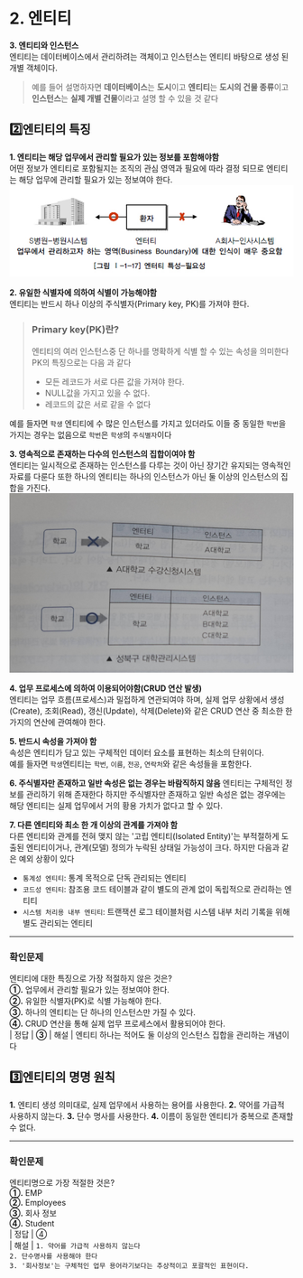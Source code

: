 # 2. 엔티티
**3. 엔티티와 인스턴스**<br>
엔티티는 데이터베이스에서 관리하려는 객체이고 인스턴스는 엔티티 바탕으로 생성 된 개별 객체이다.<br>
> 예를 들어 설명하자면 **데이터베이스**는 **도시**이고
**엔티티**는 **도시의 건물 종류**이고 **인스턴스**는 **실제 개별 건물**이라고 설명 할 수 있을 것 같다

## 2️⃣엔티티의 특징
**1. 엔티티는 해당 업무에서 관리할 필요가 있는 정보를 포함해야함**<br>
어떤 정보가 엔티티로 포함될지는 조직의 관심 영역과 필요에 따라 결정 되므로 엔티티는 해당 업무에 관리할 필요가 있는 정보여야 한다.
![alt text](image.png)

**2. 유일한 식별자에 의하여 식별이 가능해야함**<br>
엔티티는 반드시 하나 이상의 주식별자(Primary key, PK)를 가져야 한다.
> ### Primary key(PK)란?
> 엔티티의 여러 인스턴스중 단 하나를 명확하게 식별 할 수 있는 속성을 의미한다 <br>
> PK의 특징으로는 다음 과 같다
> - 모든 레코드가 서로 다른 값을 가져야 한다.
> - NULL값을 가지고 있을 수 없다.
> - 레코드의 값은 서로 같을 수 없다

예를 들자면 `학생` 엔티티에 수 많은 인스턴스를 가지고 있더라도 이들 중 동일한 `학번`을 가지는 경우는 없음으로 `학번`은 `학생`의 `주식별자`이다

**3. 영속적으로 존재하는 다수의 인스턴스의 집합이여야 함**<br>
엔티티는 일시적으로 존재하는 인스턴스를 다루는 것이 아닌 장기간 유지되는 영속적인 자료를 다룬다 또한 하나의 엔티티는 하나의 인스턴스가 아닌 둘 이상의 인스턴스의 집합을 가진다.
![alt text](image-1.png)

**4. 업무 프로세스에 의하여 이용되어야함(CRUD 연산 발생)**<br>
엔티티는 업무 흐름(프로세스)과 밀접하게 연관되여야 하며, 실제 업무 상황에서 생성(Create), 조회(Read), 갱신(Update), 삭제(Delete)와 같은 CRUD 연산 중 최소한 한 가지의 연산에 관여해야 한다.

**5. 반드시 속성을 가져야 함**<br>
속성은 엔티티가 담고 있는 구체적인 데이터 요소를 표현하는 최소의 단위이다.
<br>예를 들자면 `학생`엔티티는 `학번`, `이름`, `전공`, `연락처`와 같은 속성들을 포함한다.

**6. 주식별자만 존재하고 일반 속성은 없는 경우는 바람직하지 않음**
엔티티는 구체적인 정보를 관리하기 위해 존재한다 하지만 주식별자만 존재하고 일반 속성은 없는 경우에는 해당 엔티티는 실제 업무에서 거의 황용 가치가 없다고 할 수 있다.

**7. 다른 엔티티와 최소 한 개 이상의 관계를 가져야 함**<br>
다른 엔티티와 관계를 전혀 맺지 않는 '고립 엔티티(Isolated Entity)'는 부적절하게 도출된 엔티티이거나, 관계(모델) 정의가 누락된 상태일 가능성이 크다. 하지만 다음과 같은 예외 상황이 있다

- `통계성 엔티티`: 통계 목적으로 단독 관리되는 엔티티
- `코드성 엔티티`: 참조용 코드 테이블과 같이 별도의 관계 없이 독립적으로 관리하는 엔티티
- `시스템 처리용 내부 엔티티`: 트랜잭션 로그 테이블처럼 시스템 내부 처리 기록을 위해 별도 관리되는 엔티티

-------------
### 확인문제
엔티티에 대한 특징으로 가장 적절하지 않은 것은?<br>**①.** 업무에서 관리할 필요가 있는 정보여야 한다.<br>
**②.** 유일한 식별자(PK)로 식별 가능해야 한다.<br>**③.** 하나의 엔티티는 단 하나의 인스턴스만 가질 수 있다.<br>
**④.** CRUD 연산을 통해 실제 업무 프로세스에서 활용되어야 한다.<br>
| 정답 | **③**
| 해설 | 엔티티 하나는 적어도 둘 이상의 인스턴스 집합을 관리하는 개념이다

## 3️⃣엔티티의 명명 원칙
**1.** 엔티티 생성 의미대로, 실제 업무에서 사용하는 용어를 사용한다.
**2.** 약어를 가급적 사용하지 않는다.
**3.** 단수 명사를 사용한다.
**4.** 이름이 동일한 엔티티가 중복으로 존재할 수 없다.

-----------
### 확인문제
엔티티명으로 가장 적절한 것은?
<br>**①.** EMP<br>
**②.** Employees<br>
**③.** 회사 정보<br>
**④.** Student<br>
| 정답 | ④<br>
| 해설 | `1. 약어를 가급적 사용하지 않는다`<br>
`2. 단수명사를 사용해야 한다`<br>
`3. '회사정보'는 구체적인 업무 용어라기보다는 추상적이고 포괄적인 표현이다.`
